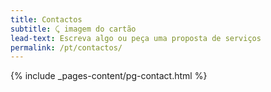 ```yaml
---
title: Contactos
subtitle: ⤹ imagem do cartão
lead-text: Escreva algo ou peça uma proposta de serviços
permalink: /pt/contactos/
---
```

{% include _pages-content/pg-contact.html %}
